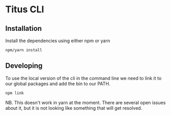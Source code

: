 # Titus CLI

## Installation

Install the dependencies using either npm or yarn

```
npm/yarn install
```

## Developing

To use the local version of the cli in the command line we need to link it to our global packages and add the bin to our PATH.

```
npm link
```

NB. This doesn't work in yarn at the moment. There are several open issues about it, but it is not looking like something that will get resolved.
